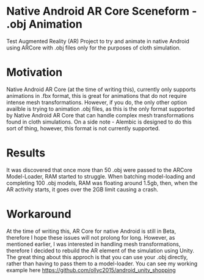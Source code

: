 # Native Android AR Core Sceneform - .obj Animation
Test Augmented Reality (AR) Project to try and animate in native Android using ARCore with .obj files only for the purposes of cloth simulation. 

# Motivation
Native Android AR Core (at the time of writing this), currently only supports animations in .fbx format, this is great for animations that do not require intense mesh transformations. However, if you do, the only other option availble is trying to animation .obj files, as this is the only format supported by Native Android AR Core that can handle complex mesh transformations found in cloth simulations. On a side note - Alembic is designed to do this sort of thing, however, this format is not currently supported.

# Results
It was discovered that once more than 50 .obj were passed to the ARCore Model-Loader, RAM started to struggle. When batching model-loading and completing 100 .obj models, RAM was floating around 1.5gb, then, when the AR activity starts, it goes over the 2GB limit causing a crash.

# Workaround
At the time of writing this, AR Core for native Android is still in Beta, therefore I hope these issues will not prolong for long. However, as mentioned earlier, I was interested in handling mesh transformations, therefore I decided to rebuild the AR element of the simulation using Unity. The great thing about this approch is that you can use your .obj directly, rather than having to pass them to a model-loader. You can see my working example here https://github.com/ollyc2015/android_unity_shopping 
